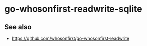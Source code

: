 # go-whosonfirst-readwrite-sqlite


## See also

* https://github.com/whosonfirst/go-whosonfirst-readwrite